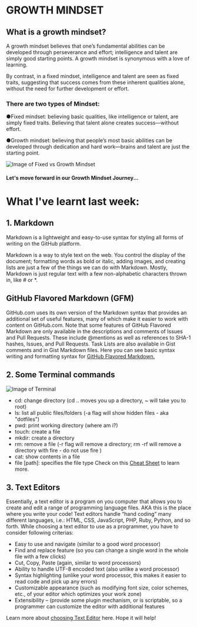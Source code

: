 
# GROWTH MINDSET

## What is a growth mindset?

A growth mindset believes that one’s fundamental abilities can be developed through perseverance and effort; intelligence and talent are simply good starting points. A growth mindset is synonymous with a love of learning.

By contrast, in a fixed mindset, intelligence and talent are seen as fixed traits, suggesting that success comes from these inherent qualities alone, without the need for further development or effort.

### There are two types of Mindset:

●Fixed mindset: believing basic qualities, like intelligence or talent, are simply fixed traits. Believing that talent alone creates success—without effort.

●Growth mindset: believing that people’s most basic abilities can be developed through dedication and hard work—brains and talent are just the starting point.

![Image of Fixed vs Growth Mindset](https://pics.me.me/failure-is-an-opportunity-to-grow-growth-mindset-1-can-7150726.png)

#### Let's move forward in our Growth Mindset Journey...

# What I've learnt last week:
## 1. Markdown
Markdown is a lightweight and easy-to-use syntax for styling all forms of writing on the GitHub platform.

Markdown is a way to style text on the web. You control the display of the document; formatting words as bold or italic, adding images, and creating lists are just a few of the things we can do with Markdown. Mostly, Markdown is just regular text with a few non-alphabetic characters thrown in, like # or *.

## GitHub Flavored Markdown (GFM)
GitHub.com uses its own version of the Markdown syntax that provides an additional set of useful features, many of which make it easier to work with content on GitHub.com.
Note that some features of GitHub Flavored Markdown are only available in the descriptions and comments of Issues and Pull Requests. These include @mentions as well as references to SHA-1 hashes, Issues, and Pull Requests. Task Lists are also available in Gist comments and in Gist Markdown files.
Here you can see basic syntax writing and formatting syntax for [GitHub Flavored Markdown.](https://help.github.com/en/articles/basic-writing-and-formatting-syntax)

## 2. Some Terminal commands
![Image of Terminal](https://code.visualstudio.com/assets/docs/editor/integrated-terminal/integrated-terminal.png)
- cd: change directory (cd .. moves you up a directory, ~ will take you to root)
- ls: list all public files/folders (-a flag will show hidden files - aka "dotfiles")
- pwd: print working directory (where am i?)
- touch: create a file
- mkdir: create a directory
- rm: remove a file (-r flag will remove a directory; rm -rf will remove a directory with fire - do not use fire )
- cat: show contents in a file
- file [path]: specifies the file type
Check on this [Cheat Sheet](https://help.github.com/en/articles/basic-writing-and-formatting-syntax) to learn more.

## 3. Text Editors
Essentially, a text editor is a program on you computer that allows you to create and edit a range of programming language files. AKA this is the place where you write your code!
Text editors handle “hand coding” many different languages, i.e.: HTML, CSS, JavaScript, PHP, Ruby, Python, and so forth.
While choosing a text editor to use as a programmer, you have to consider following criterias:

- Easy to use and navigate (similar to a good word processor)
- Find and replace feature (so you can change a single word in the whole file with a few clicks)
- Cut, Copy, Paste (again, similar to word processors)
- Ability to handle UTF-8 encoded text (also unlike a word processor)
- Syntax highlighting (unlike your word processor, this makes it easier to read code and pick up any errors)
- Customizable appearance (such as modifying font size, color schemes, etc., of your editor which optimizes your work zone)
- Extensibility – (provide some plugin mechanism, or is scriptable, so a programmer can customize the editor with additional features

Learn more about [choosing Text Editor](https://medium.com/@theoldercoder/choosing-a-text-editor-3e56f71bd636) here. Hope it will help!

